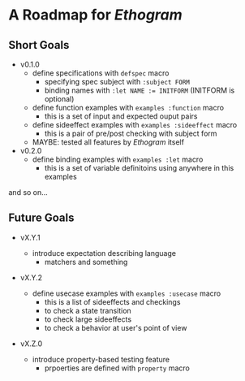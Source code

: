 # A Roadmap for *Ethogram*

## Short Goals

- v0.1.0
    - define specifications with `defspec` macro
        - specifying spec subject with `:subject FORM`
        - binding names with `:let NAME := INITFORM` (INITFORM is optional)
    - define function examples with `examples :function` macro
        - this is a set of input and expected ouput pairs
    - define sideeffect examples with `examples :sideeffect` macro
        - this is a pair of pre/post checking with subject form
    - MAYBE: tested all features by *Ethogram* itself
- v0.2.0
    - define binding examples with `examples :let` macro
        - this is a set of variable definitoins using anywhere in this examples

and so on...

## Future Goals

- vX.Y.1
    - introduce expectation describing language
        - matchers and something

- vX.Y.2
    - define usecase examples with `examples :usecase` macro
        - this is a list of sideeffects and checkings
        - to check a state transition
        - to check large sideeffects
        - to check a behavior at user's point of view

- vX.Z.0
    - introduce property-based testing feature
        - prpoerties are defined with `property` macro
